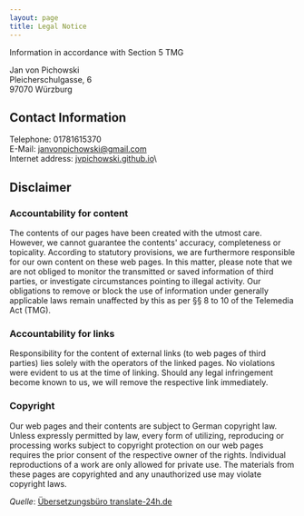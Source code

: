 ```yaml
---
layout: page
title: Legal Notice
---
```


Information in accordance with Section 5 TMG

Jan von Pichowski\
Pleicherschulgasse, 6\
97070 Würzburg

## Contact Information

Telephone: 01781615370\
E-Mail: [janvonpichowski@gmail.com](mailto:janvonpichowski@gmail.com)\
Internet address: [jvpichowski.github.io](jvpichowski.github.io)\

## Disclaimer
### Accountability for content
The contents of our pages have been created with the utmost care. However, we cannot guarantee the contents' accuracy, completeness or topicality. According to statutory provisions, we are furthermore responsible for our own content on these web pages. In this matter, please note that we are not obliged to monitor the transmitted or saved information of third parties, or investigate circumstances pointing to illegal activity. Our obligations to remove or block the use of information under generally applicable laws remain unaffected by this as per §§ 8 to 10 of the Telemedia Act (TMG).

### Accountability for links
Responsibility for the content of external links (to web pages of third parties) lies solely with the operators of the linked pages. No violations were evident to us at the time of linking. Should any legal infringement become known to us, we will remove the respective link immediately.

### Copyright
Our web pages and their contents are subject to German copyright law. Unless expressly permitted by law, every form of utilizing, reproducing or processing works subject to copyright protection on our web pages requires the prior consent of the respective owner of the rights. Individual reproductions of a work are only allowed for private use. The materials from these pages are copyrighted and any unauthorized use may violate copyright laws.

*Quelle*: [Übersetzungsbüro translate-24h.de](http://www.translate-24h.de)